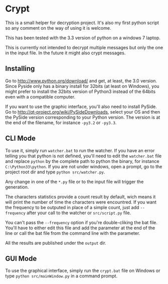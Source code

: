 Crypt
=====

This is a small helper for decryption project. It's also my first python script so any comment on the
way of using it is welcome.

This has been tested with the 3.3 version of python on a windows 7 laptop.

This is currently not intended to decrypt multiple messages but only the one in the input file. In the future it 
might also crypt messages.

Installing
----------

Go to http://www.python.org/download/ and get, at least, the 3.0 version. Since Pyside only has a binary install for 32bits 
(at least on Windows), you might prefer to install the 32bits version of Python3 instead of the 64bits even with a compatible computer.

If you want to use the graphic interface, you'll also need to install PySide. Go to http://qt-project.org/wiki/PySideDownloads, 
select your OS and then the PySide version corresponding to your Python version. The version is at the end of the filename, for 
instance ``-py3.2`` or ``-py3.3``.

CLI Mode
--------

To use it, simply run ``watcher.bat`` to run the watcher. If you have an error telling you that python is not defined, 
you'll need to edit the ``watcher.bat`` file and replace ``python`` by the complete path to python the binary, for instance
``C:\Python33\python``. If you are not under windows, open a prompt, go to the project root dir and type ``python src/watcher.py``.

Any change in one of the ``*.py`` file or to the input file will trigger the generation.

The characters statistics provide a count result by default, wich means it will print the number of time the characters were 
encountred. If you want the frequency to be outputed in place of a simple count, just add ``--frequency`` after your call to 
the watcher or ``src/script.py`` file.

You can't pass the ``--frequency`` option if you're double-cliking the bat file. You'll have to either edit this file and add the 
parameter at the end of the line or call the bat file from the command line with the parameter.

All the results are published under the ``output`` dir.

GUI Mode
--------

To use the graphical interface, simply run the ``crypt.bat`` file on Windows or type ``python src/mainWindow.py`` in 
a command prompt.
